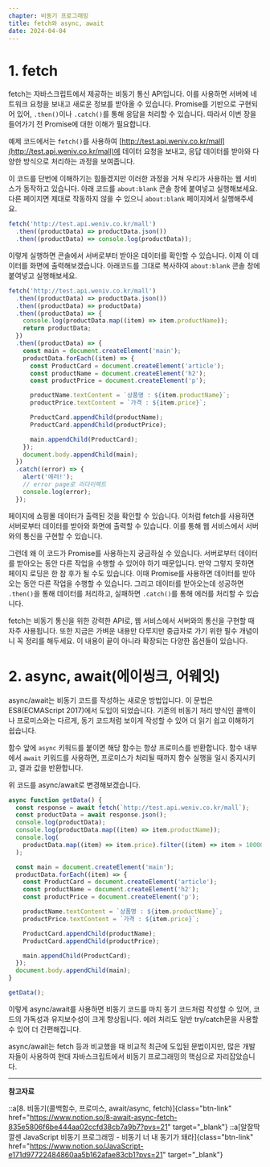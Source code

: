 ```yaml
---
chapter: 비동기 프로그래밍
title: fetch와 async, await
date: 2024-04-04
---
```


# 1. fetch

fetch는 자바스크립트에서 제공하는 비동기 통신 API입니다. 이를 사용하면 서버에 네트워크 요청을 보내고 새로운 정보를 받아올 수 있습니다. Promise를 기반으로 구현되어 있어, `.then()`이나 `.catch()`를 통해 응답을 처리할 수 있습니다. 따라서 이번 장을 들어가기 전 Promise에 대한 이해가 필요합니다.

예제 코드에서는 `fetch()`를 사용하여 [http://test.api.weniv.co.kr/mall](http://test.api.weniv.co.kr/mall)에 데이터 요청을 보내고, 응답 데이터를 받아와 다양한 방식으로 처리하는 과정을 보여줍니다.

이 코드를 단번에 이해하기는 힘들겠지만 이러한 과정을 거쳐 우리가 사용하는 웹 서비스가 동작하고 있습니다. 아래 코드를 `about:blank` 콘솔 창에 붙여넣고 실행해보세요. 다른 페이지면 제대로 작동하지 않을 수 있으니 `about:blank` 페이지에서 실행해주세요.

```javascript
fetch('http://test.api.weniv.co.kr/mall')
  .then((productData) => productData.json())
  .then((productData) => console.log(productData));
```

이렇게 실행하면 콘솔에서 서버로부터 받아온 데이터를 확인할 수 있습니다. 이제 이 데이터를 화면에 출력해보겠습니다. 아래코드를 그대로 복사하여 `about:blank` 콘솔 창에 붙여넣고 실행해보세요.

```javascript
fetch('http://test.api.weniv.co.kr/mall')
  .then((productData) => productData.json())
  .then((productData) => productData)
  .then((productData) => {
    console.log(productData.map((item) => item.productName));
    return productData;
  })
  .then((productData) => {
    const main = document.createElement('main');
    productData.forEach((item) => {
      const ProductCard = document.createElement('article');
      const productName = document.createElement('h2');
      const productPrice = document.createElement('p');

      productName.textContent = `상품명 : ${item.productName}`;
      productPrice.textContent = `가격 : ${item.price}`;

      ProductCard.appendChild(productName);
      ProductCard.appendChild(productPrice);

      main.appendChild(ProductCard);
    });
    document.body.appendChild(main);
  })
  .catch((error) => {
    alert('에러!');
    // error page로 리다이렉트
    console.log(error);
  });
```

페이지에 쇼핑몰 데이터가 출력된 것을 확인할 수 있습니다. 이처럼 fetch를 사용하면 서버로부터 데이터를 받아와 화면에 출력할 수 있습니다. 이를 통해 웹 서비스에서 서버와의 통신을 구현할 수 있습니다.

그런데 왜 이 코드가 Promise를 사용하는지 궁금하실 수 있습니다. 서버로부터 데이터를 받아오는 동안 다른 작업을 수행할 수 있어야 하기 때문입니다. 만약 그렇지 못하면 페이지 로딩은 한 참 후가 될 수도 있습니다. 이때 Promise를 사용하면 데이터를 받아오는 동안 다른 작업을 수행할 수 있습니다. 그리고 데이터를 받아오는데 성공하면 `.then()`을 통해 데이터를 처리하고, 실패하면 `.catch()`를 통해 에러를 처리할 수 있습니다.

fetch는 비동기 통신을 위한 강력한 API로, 웹 서비스에서 서버와의 통신을 구현할 때 자주 사용됩니다. 또한 지금은 가벼운 내용만 다루지만 중급자로 가기 위한 필수 개념이니 꼭 정리를 해두세요. 이 내용이 끝이 아니라 확장되는 다양한 옵션들이 있습니다.

# 2. async, await(에이씽크, 어웨잇)

async/await는 비동기 코드를 작성하는 새로운 방법입니다. 이 문법은 ES8(ECMAScript 2017)에서 도입이 되었습니다. 기존의 비동기 처리 방식인 콜백이나 프로미스와는 다르게, 동기 코드처럼 보이게 작성할 수 있어 더 읽기 쉽고 이해하기 쉽습니다.

함수 앞에 `async` 키워드를 붙이면 해당 함수는 항상 프로미스를 반환합니다. 함수 내부에서 `await` 키워드를 사용하면, 프로미스가 처리될 때까지 함수 실행을 일시 중지시키고, 결과 값을 반환합니다.

위 코드를 async/await로 변경해보겠습니다.

```javascript
async function getData() {
  const response = await fetch(`http://test.api.weniv.co.kr/mall`);
  const productData = await response.json();
  console.log(productData);
  console.log(productData.map((item) => item.productName));
  console.log(
    productData.map((item) => item.price).filter((item) => item > 10000),
  );

  const main = document.createElement('main');
  productData.forEach((item) => {
    const ProductCard = document.createElement('article');
    const productName = document.createElement('h2');
    const productPrice = document.createElement('p');

    productName.textContent = `상품명 : ${item.productName}`;
    productPrice.textContent = `가격 : ${item.price}`;

    ProductCard.appendChild(productName);
    ProductCard.appendChild(productPrice);

    main.appendChild(ProductCard);
  });
  document.body.appendChild(main);
}

getData();
```

이렇게 async/await를 사용하면 비동기 코드를 마치 동기 코드처럼 작성할 수 있어, 코드의 가독성과 유지보수성이 크게 향상됩니다. 에러 처리도 일반 try/catch문을 사용할 수 있어 더 간편해집니다.

async/await는 fetch 등과 비교했을 때 비교적 최근에 도입된 문법이지만, 많은 개발자들이 사용하여 현대 자바스크립트에서 비동기 프로그래밍의 핵심으로 자리잡았습니다.

---

**참고자료**

::a[8. 비동기(콜백함수, 프로미스, await/async, fetch)]{class="btn-link" href="https://www.notion.so/8-await-async-fetch-835e5806f6be444aa02ccfd38cb7a9b7?pvs=21" target="\_blank"}
::a[알잘딱깔센 JavaScript 비동기 프로그래밍 - 비동기 너 내 동기가 돼라]{class="btn-link" href="https://www.notion.so/JavaScript-e171d97722484860aa5b162afae83cb1?pvs=21" target="\_blank"}
